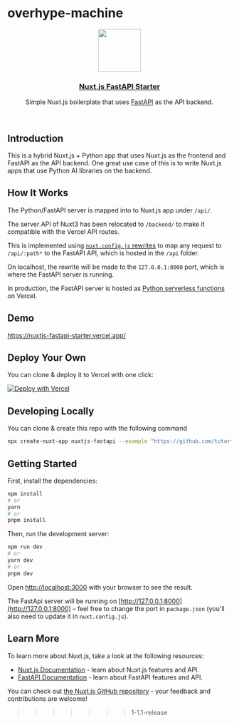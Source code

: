 # overhype-machine

<p align="center">
  <a href="https://nuxtjs-fastapi-starter.vercel.app/">
    <img src="https://assets.vercel.com/image/upload/v1588805858/repositories/vercel/logo.png" height="96">
    <h3 align="center">Nuxt.js FastAPI Starter</h3>
  </a>
</p>

<p align="center">Simple Nuxt.js boilerplate that uses <a href="https://fastapi.tiangolo.com/">FastAPI</a> as the API backend.</p>

<br/>

## Introduction

This is a hybrid Nuxt.js + Python app that uses Nuxt.js as the frontend and FastAPI as the API backend. One great use case of this is to write Nuxt.js apps that use Python AI libraries on the backend.

## How It Works

The Python/FastAPI server is mapped into to Nuxt.js app under `/api/`.

The server API of Nuxt3 has been relocated to `/backend/` to make it compatible with the Vercel API routes.

This is implemented using [`nuxt.config.js` rewrites](https://github.com/tutorfx/nuxtjs-fastapi/blob/main/nuxt.config.ts) to map any request to `/api/:path*` to the FastAPI API, which is hosted in the `/api` folder.

On localhost, the rewrite will be made to the `127.0.0.1:8000` port, which is where the FastAPI server is running.

In production, the FastAPI server is hosted as [Python serverless functions](https://vercel.com/docs/concepts/functions/serverless-functions/runtimes/python) on Vercel.

## Demo

https://nuxtjs-fastapi-starter.vercel.app/

## Deploy Your Own

You can clone & deploy it to Vercel with one click:

[![Deploy with Vercel](https://vercel.com/button)](https://vercel.com/new/clone?repository-url=https%3A%2F%2Fgithub.com%2Ftutorfx%2Fnuxtjs-fastapi%2Ftree%2Fmain)

## Developing Locally

You can clone & create this repo with the following command

```bash
npx create-nuxt-app nuxtjs-fastapi --example "https://github.com/tutorfx/nuxtjs-fastapi"
```

## Getting Started

First, install the dependencies:

```bash
npm install
# or
yarn
# or
pnpm install
```

Then, run the development server:

```bash
npm run dev
# or
yarn dev
# or
pnpm dev
```

Open [http://localhost:3000](http://localhost:3000) with your browser to see the result.

The FastApi server will be running on [http://127.0.0.1:8000](http://127.0.0.1:8000) – feel free to change the port in `package.json` (you'll also need to update it in `nuxt.config.js`).

## Learn More

To learn more about Nuxt.js, take a look at the following resources:

- [Nuxt.js Documentation](https://nuxt.com/docs) - learn about Nuxt.js features and API.
- [FastAPI Documentation](https://fastapi.tiangolo.com/) - learn about FastAPI features and API.

You can check out [the Nuxt.js GitHub repository](https://github.com/nuxt/nuxt.js/) - your feedback and contributions are welcome!
>>>>>>> 1-1.1-release
